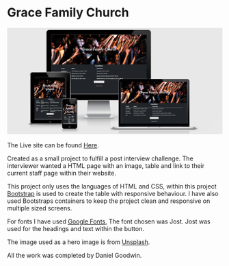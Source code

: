 # Grace Family Church

![Grace Family Church](./assets/images/gfc-responsive.png)

The Live site can be found [Here](https://dgoodwin92.github.io/gracefamily/).

Created as a small project to fulfill a post interview challenge. The interviewer wanted a HTML page with an image, table and link to their current staff page within their website.

This project only uses the languages of HTML and CSS, within this project [Bootstrap](https://getbootstrap.com/) is used to create the table with responsive behaviour. I have also used Bootstraps containers to keep the project clean and responsive on multiple sized screens. 

For fonts I have used [Google Fonts](https://fonts.google.com/), The font chosen was Jost. Jost was used for the headings and text within the button. 

The image used as a hero image is from [Unsplash](https://unsplash.com/).

All the work was completed by Daniel Goodwin. 